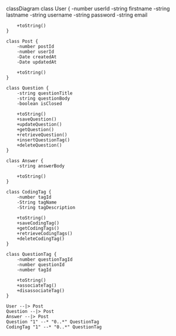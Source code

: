 classDiagram
class User {
-number userId
-string firstname
-string lastname
-string username
-string password
-string email

        +toString()
    }

    class Post {
        -number postId
        -number userId
        -Date createdAt
        -Date updatedAt

        +toString()
    }

    class Question {
        -string questionTitle
        -string questionBody
        -boolean isClosed

        +toString()
        +saveQuestion()
        +updateQuestion()
        +getQuestion()
        +retrieveQuestion()
        +insertQuestionTag()
        +deleteQuestion()
    }

    class Answer {
        -string answerBody

        +toString()
    }

    class CodingTag {
        -number tagId
        -String tagName
        -String tagDescription

        +toString()
        +saveCodingTag()
        +getCodingTags()
        +retrieveCodingTags()
        +deleteCodingTag()
    }

    class QuestionTag {
        -number questionTagId
        -number questionId
        -number tagId

        +toString()
        +associateTag()
        +disassociateTag()
    }

    User --|> Post
    Question --|> Post
    Answer --|> Post
    Question "1" --* "0..*" QuestionTag
    CodingTag "1" --* "0..*" QuestionTag